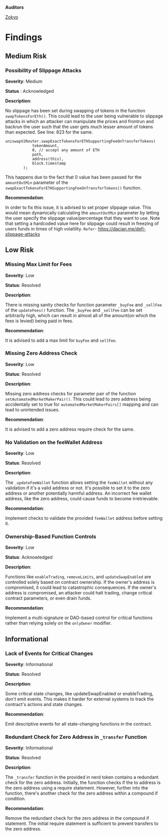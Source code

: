 **Auditors**

[Zokyo](https://x.com/zokyo_io)

# Findings

## Medium Risk

###  Possibility of Slippage Attacks 

**Severity**: Medium 

**Status** : Acknowledged 

**Description**: 

No slippage has been set during swapping of tokens in the function `swapTokensForEth()`. This could lead to the user being vulnerable to slippage attacks in which an attacker can manipulate the prices and frontrun and backrun the user such that the user gets much lesser amount of tokens than expected. See line: 823 for the same.

```solidity
uniswapV2Router.swapExactTokensForETHSupportingFeeOnTransferTokens(
            tokenAmount,
            0, // accept any amount of ETH
            path,
            address(this),
            block.timestamp
        );
```
This happens due to the fact that 0 value has been passed for the `amountOutMin` parameter of the `swapExactTokensForETHSupportingFeeOnTransferTokens()` function. 

**Recommendation**: 

In order to fix this issue, it is advised to set proper slippage value. This would mean dynamically calculating the `amountOutMin` parameter by letting the user specify the slippage value/percentage that they want to use. Note that setting a hardcoded value here for slippage could result in freezing of users funds in times of high volatility.
`Refer`- https://dacian.me/defi-slippage-attacks


 ## Low Risk

 ### Missing Max Limit for Fees

**Severity**: Low

**Status**: Resolved

**Description**: 

There is missing sanity checks for function parameter `_buyFee` and `_sellFee` of the `updateFees()` function. The `_buyFee` and `_sellFee` can be set arbitrarily high, which can result in almost all of the amount(on which the fees is levied) being paid in fees.
       
**Recommendation**: 

It is advised to add a max limit for `buyFee` and `sellFee`. 

### Missing Zero Address Check

**Severity**: Low

**Status**: Resolved

**Description**: 

Missing zero address checks for parameter pair of the function `setAutomatedMarketMakerPair()`. This could lead to zero address being accidentally set to true for `automatedMarketMakerPairs[]` mapping and can lead to unintended issues.
       
**Recommendation**: 

It is advised to add a zero address require check for the same.


### No Validation on the feeWallet Address

**Severity**: Low

**Status**: Resolved

**Description**: 

The `_updateFeeWallet` function allows setting the `feeWallet` without any validation if it's a valid address or not. It's possible to set it to the zero address or another potentially harmful address.
An incorrect fee wallet address, like the zero address, could cause funds to become irretrievable.

**Recommendation**: 

Implement checks to validate the provided `feeWallet` address before setting it.

### Ownership-Based Function Controls

**Severity**: Low

**Status**: Acknowledged

**Description**: 

Functions like `enableTrading`, `removeLimits`, and `updateSwapEnabled` are controlled solely based on contract ownership. If the owner's address is compromised, it could lead to catastrophic consequences.
If the owner's address is compromised, an attacker could halt trading, change critical contract parameters, or even drain funds.

**Recommendation**: 

Implement a multi-signature or DAO-based control for critical functions rather than relying solely on the `onlyOwner` modifier.

## Informational

### Lack of Events for Critical Changes

**Severity**: Informational 

**Status**: Resolved

**Description**: 

Some critical state changes, like updateSwapEnabled or enableTrading, don't emit events. This makes it harder for external systems to track the contract's actions and state changes.

**Recommendation**: 

Emit descriptive events for all state-changing functions in the contract.
 


### Redundant Check for Zero Address in `_transfer` Function

**Severity**: Informational 

**Status**: Resolved

**Description**:

The  `_transfer` function in the provided in nerd token contains a redundant check for the zero address. Initially, the function checks if the to address is the zero address using a require statement. However, further into the function, there's another check for the zero address within a compound if condition.

**Recommendation**:

Remove the redundant check for the zero address in the compound if statement. The initial require statement is sufficient to prevent transfers to the zero address.

